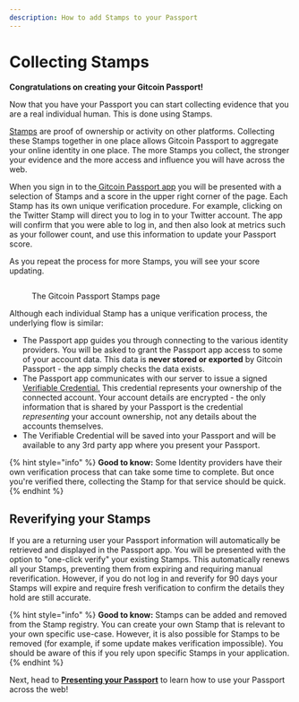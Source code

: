 ```yaml
---
description: How to add Stamps to your Passport
---
```


# Collecting Stamps

**Congratulations on creating your Gitcoin Passport!**

Now that you have your Passport you can start collecting evidence that you are a real individual human. This is done using Stamps.

[Stamps](../building-with-passport/major-concepts.md#stamps) are proof of ownership or activity on other platforms. Collecting these Stamps together in one place allows Gitcoin Passport to aggregate your online identity in one place. The more Stamps you collect, the stronger your evidence and the more access and influence you will have across the web.

When you sign in to the[ Gitcoin Passport app](https://passport.gitcoin.co) you will be presented with a selection of Stamps and a score in the upper right corner of the page. Each Stamp has its own unique verification procedure. For example, clicking on the Twitter Stamp will direct you to log in to your Twitter account. The app will confirm that you were able to log in, and then also look at metrics such as your follower count, and use this information to update your Passport score.

As you repeat the process for more Stamps, you will see your score updating.

<figure><img src="../.gitbook/assets/stamps-page.png" alt=""><figcaption><p>The Gitcoin Passport Stamps page</p></figcaption></figure>

Although each individual Stamp has a unique verification process, the underlying flow is similar:&#x20;

* The Passport app guides you through connecting to the various identity providers. You will be asked to grant the Passport app access to some of your account data. This data is **never stored or exported** by Gitcoin Passport - the app simply checks the data exists.&#x20;
* The Passport app communicates with our server to issue a signed [Verifiable Credential.](../building-with-passport/major-concepts.md) This credential represents your ownership of the connected account. Your account details are encrypted - the only information that is shared by your Passport is the credential _representing_ your account ownership, not any details about the accounts themselves.&#x20;
* The Verifiable Credential will be saved into your Passport and will be available to any 3rd party app where you present your Passport.

{% hint style="info" %}
**Good to know:** Some Identity providers have their own verification process that can take some time to complete. But once you're verified there, collecting the Stamp for that service should be quick.
{% endhint %}

## Reverifying your Stamps

If you are a returning user your Passport information will automatically be retrieved and displayed in the Passport app. You will be presented with the option to "one-click verify" your existing Stamps. This automatically renews all your Stamps, preventing them from expiring and requiring manual reverification. However, if you do not log in and reverify for 90 days your Stamps will expire and require fresh verification to confirm the details they hold are still accurate.

{% hint style="info" %}
**Good to know:** Stamps can be added and removed from the Stamp registry. You can create your own Stamp that is relevant to your own specific use-case. However, it is also possible for Stamps to be removed (for example, if some update makes verification impossible). You should be aware of this if you rely upon specific Stamps in your application.
{% endhint %}



Next, head to [**Presenting your Passport**](presenting-your-passport.md) to learn how to use your Passport across the web!

